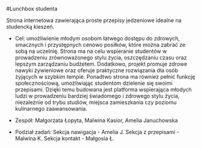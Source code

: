 #Lunchbox studenta
  
 Strona internetowa zawierająca proste przepisy jedzeniowe idealne na studencką kieszeń. 
 
 - Cel: umożliwienie młodym osobom łatwego dostępu do zdrowych, smacznych i przystępnych cenowo posiłków, które można zabrać ze sobą na uczelnię. Strona ma na celu wspieranie studentów w prowadzeniu zrównoważonego stylu życia, oszczędzaniu czasu oraz lepszym zarządzaniu budżetem. Dodatkowo, projekt promuje zdrowe nawyki żywieniowe oraz oferuje praktyczne rozwiązania dla osób żyjących w szybkim tempie. Ponadtwo strona ma również pełnić funkcję społecznościową, umożliwiając studentom dzielenie się swoimi przepisami. Dzięki temu budowana jest platforma wspierająca młodych ludzi w prowadzeniu bardziej świadomego i zdrowego stylu życia, niezależnie od trybu studiów, miejsca zamieszkania czy poziomu kulinarnego zaawansowania.

- Zespół: Małgorzata Łopyta, Malwina Kasior, Amelia Januchowska
- Podział zadań:
  Sekcja nawigacja - Amelia J.
  Sekcja z przepisami - Malwina K.
  Sekcja kontakt - Małgosia Ł.

